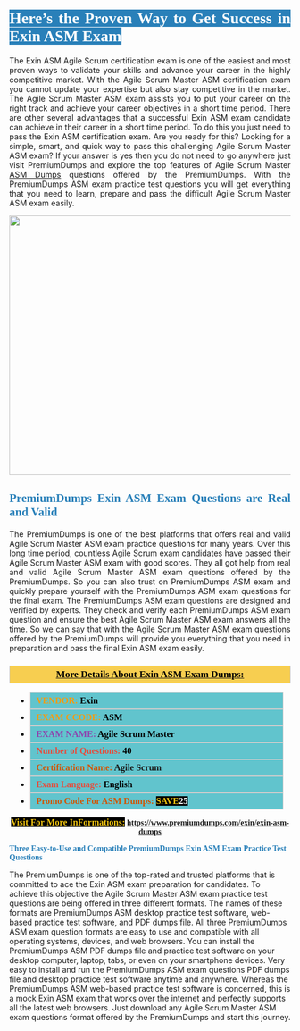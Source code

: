 <h1 style="text-align: justify;"><span style="color:#ffffff;"><span style="font-family:Georgia,serif;"><strong><span style="background-color:#2980b9;">Here’s the Proven Way to Get Success in Exin ASM Exam</span></strong></span></span></h1>

<p style="text-align: justify;">The Exin ASM Agile Scrum certification exam is one of the easiest and most proven ways to validate your skills and advance your career in the highly competitive market. With the Agile Scrum Master ASM certification exam you cannot update your expertise but also stay competitive in the market. The Agile Scrum Master ASM exam assists you to put your career on the right track and achieve your career objectives in a short time period. There are other several advantages that a successful Exin ASM exam candidate can achieve in their career in a short time period. To do this you just need to pass the Exin ASM certification exam. Are you ready for this? Looking for a simple, smart, and quick way to pass this challenging Agile Scrum Master ASM exam? If your answer is yes then you do not need to go anywhere just visit PremiumDumps and explore the top features of Agile Scrum Master <a href="https://www.premiumdumps.com/exin/exin-asm-dumps">ASM Dumps</a> questions offered by the PremiumDumps. With the PremiumDumps ASM exam practice test questions you will get everything that you need to learn, prepare and pass the difficult Agile Scrum Master ASM exam easily.</p>

<p style="text-align: center;"><a href="https://www.premiumdumps.com/exin/exin-asm-dumps"><img alt="" src="https://i.imgur.com/KJGzbJ2.jpeg" style="width: 700px; height: 465px;" /></a></p>

<h2 style="text-align: justify;"><span style="color:#2980b9;"><span style="font-family:Georgia,serif;"><strong>PremiumDumps Exin ASM Exam Questions are Real and Valid</strong></span></span></h2>

<p style="text-align: justify;">The PremiumDumps is one of the best platforms that offers real and valid Agile Scrum Master ASM exam practice questions for many years. Over this long time period, countless Agile Scrum exam candidates have passed their Agile Scrum Master ASM exam with good scores. They all got help from real and valid Agile Scrum Master ASM exam questions offered by the PremiumDumps. So you can also trust on PremiumDumps ASM exam and quickly prepare yourself with the PremiumDumps ASM exam questions for the final exam. The PremiumDumps ASM exam questions are designed and verified by experts. They check and verify each PremiumDumps ASM exam question and ensure the best Agile Scrum Master ASM exam answers all the time. So we can say that with the Agile Scrum Master ASM exam questions offered by the PremiumDumps will provide you everything that you need in preparation and pass the final Exin ASM exam easily.</p>

<h3 style="background: #f7ce50; border: 1px solid rgb(204, 204, 204); padding: 5px 10px; text-align: center;"><span style="font-family:Georgia,serif;"><u><u><span style="color:#000000;"><span style="font-size:11pt"><span style="line-height:normal"><b><span style="font-size:13.0pt"><span cambria="">More Details About Exin ASM Exam Dumps:</span></span></b></span></span></span></u></u></span></h3>

<ul>
	<li style="margin:0cm 10pt">
	<div style="background:#61c4cd; border: 1px solid rgb(204, 204, 204); padding: 5px 10px; text-align: justify;"><span style="font-family:Georgia,serif;"><span style="font-size:11pt"><span style="line-height:normal"><b><span style="font-size:12.0pt"><span new="" roman="" times=""><span style="color:#f39c12;">VENDOR:</span> <span style="color:#000000;">Exin</span></span></span></b></span></span></span></div>
	</li>
	<li style="margin:0cm 10pt">
	<div style="background: #61c4cd; border: 1px solid rgb(204, 204, 204); padding: 5px 10px; text-align: justify;"><span style="font-family:Georgia,serif;"><span style="font-size:11pt"><span style="line-height:normal"><b><span style="font-size:12.0pt"><span new="" roman="" times=""><span style="color:#f39c12;">EXAM CCODE:</span> <span style="color:#000000;">ASM</span></span></span></b></span></span></span></div>
	</li>
	<li style="margin:0cm 10pt">
	<div style="background: #61c4cd; border: 1px solid rgb(204, 204, 204); padding: 5px 10px; text-align: justify;"><span style="font-family:Georgia,serif;"><span style="font-size:11pt"><span style="line-height:normal"><b><span style="font-size:12.0pt"><span new="" roman="" times=""><span style="color:#8e44ad;">EXAM NAME:</span> <span style="color:#000000;">Agile Scrum Master</span></span></span></b></span></span></span></div>
	</li>
	<li style="margin:0cm 10pt">
	<div style="background: #61c4cd; border: 1px solid rgb(204, 204, 204); padding: 5px 10px;"><span style="font-family:Georgia,serif;"><span style="font-size:11pt"><span style="line-height:normal"><b><span style="font-size:12.0pt"><span new="" roman="" times=""><span style="color:#e74c3c;">Number of Questions:</span><span style="color:#000000;"><span style="color:#f1c40f;"> </span>40</span></span></span></b></span></span></span></div>
	</li>
	<li style="margin:0cm 10pt">
	<div style="background: #61c4cd; border: 1px solid rgb(204, 204, 204); padding: 5px 10px; text-align: justify;"><span style="font-family:Georgia,serif;"><span style="font-size:11pt"><span style="line-height:normal"><b><span style="font-size:12.0pt"><span new="" roman="" times=""><span style="color:#d35400;">Certification Name:</span> Agile Scrum</span></span></b></span></span></span></div>
	</li>
	<li style="margin:0cm 10pt">
	<div style="background: #61c4cd; border: 1px solid rgb(204, 204, 204); padding: 5px 10px; text-align: justify;"><span style="font-family:Georgia,serif;"><span style="font-size:11pt"><span style="line-height:normal"><b><span style="font-size:12.0pt"><span new="" roman="" times=""><span style="color:#e74c3c;">Exam Language:</span> <span style="color:#000000;">English</span></span></span></b></span></span></span></div>
	</li>
	<li style="margin:0cm 10pt">
	<div style="background: #61c4cd; border: 1px solid rgb(204, 204, 204); padding: 5px 10px;"><span style="font-family:Georgia,serif;"><span style="font-size:11pt"><span style="line-height:normal"><b><span style="font-size:12.0pt"><span new="" roman="" times=""><span style="color:#d35400;">Promo Code For ASM Dumps:</span><span style="color:#f1c40f;"> <span style="background-color:#000000;">SAVE</span></span><span style="color:#ffffff;"><span style="background-color:#000000;">25</span></span></span></span></b></span></span></span></div>
	</li>
</ul>

<p style="text-align: center;"><span style="font-family:Georgia,serif;"><strong><span style="font-size:16px;"><span style="color:#f1c40f;"><span style="background-color:#000000;">Visit For More InFormations:</span></span></span> <a href="https://www.premiumdumps.com/exin/exin-asm-dumps">https://www.premiumdumps.com/exin/exin-asm-dumps</a></strong></span></p>

<p><span style="color:#2980b9;"><span style="font-family:Georgia,serif;"><strong><strong><strong>Three Easy-to-Use and Compatible PremiumDumps Exin ASM Exam Practice Test Questions</strong></strong></strong></span></span></p>

<p>The PremiumDumps is one of the top-rated and trusted platforms that is committed to ace the Exin ASM exam preparation for candidates. To achieve this objective the Agile Scrum Master ASM exam practice test questions are being offered in three different formats. The names of these formats are PremiumDumps ASM desktop practice test software, web-based practice test software, and PDF dumps file. All three PremiumDumps ASM exam question formats are easy to use and compatible with all operating systems, devices, and web browsers. You can install the PremiumDumps ASM PDF dumps file and practice test software on your desktop computer, laptop, tabs, or even on your smartphone devices. Very easy to install and run the PremiumDumps ASM exam questions PDF dumps file and desktop practice test software anytime and anywhere. Whereas the PremiumDumps ASM web-based practice test software is concerned, this is a mock Exin ASM exam that works over the internet and perfectly supports all the latest web browsers. Just download any Agile Scrum Master ASM exam questions format offered by the PremiumDumps and start this journey.</p>
